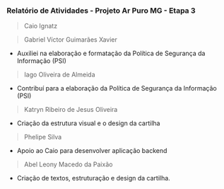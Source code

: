 ### Relatório de Atividades - Projeto Ar Puro MG - Etapa 3

> Caio Ignatz

> Gabriel Víctor Guimarães Xavier

- Auxiliei na elaboração e formatação da Política de Segurança da Informação (PSI)

> Iago Oliveira de Almeida

- Contribuí para a elaboração da Política de Segurança da Informação (PSI)

> Katryn Ribeiro de Jesus Oliveira
-   Criação da estrutura visual e o design da cartilha 

> Phelipe Silva
-   Apoio ao Caio para desenvolver aplicação backend

> Abel Leony Macedo da Paixão
- Criação de textos, estruturação e design da cartilha.
